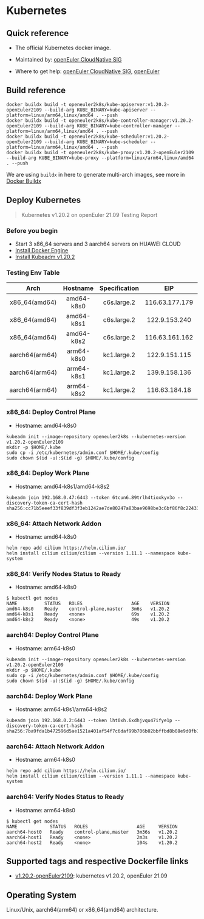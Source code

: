 # Kubernetes

## Quick reference

- The official Kubernetes docker image.

- Maintained by: [openEuler CloudNative SIG](https://gitee.com/openeuler/cloudnative)

- Where to get help: [openEuler CloudNative SIG](https://gitee.com/openeuler/cloudnative), [openEuler](https://gitee.com/openeuler/community)

## Build reference

```shell
docker buildx build -t openeuler2k8s/kube-apiserver:v1.20.2-openEuler2109 --build-arg KUBE_BINARY=kube-apiserver --platform=linux/arm64,linux/amd64 . --push
docker buildx build -t openeuler2k8s/kube-controller-manager:v1.20.2-openEuler2109 --build-arg KUBE_BINARY=kube-controller-manager --platform=linux/arm64,linux/amd64 . --push
docker buildx build -t openeuler2k8s/kube-scheduler:v1.20.2-openEuler2109 --build-arg KUBE_BINARY=kube-scheduler --platform=linux/arm64,linux/amd64 . --push
docker buildx build -t openeuler2k8s/kube-proxy:v1.20.2-openEuler2109 --build-arg KUBE_BINARY=kube-proxy --platform=linux/arm64,linux/amd64 . --push
```

We are using `buildx` in here to generate multi-arch images, see more in [Docker Buildx](https://docs.docker.com/buildx/working-with-buildx/)

## Deploy Kubernetes

> Kubernetes v1.20.2 on openEuler 21.09 Testing Report

### Before you begin

- Start 3 x86_64 servers and 3 aarch64 servers on HUAWEI CLOUD
- [Install Docker Engine](https://docs.docker.com/engine/install/)
- [Install Kubeadm v1.20.2](https://kubernetes.io/docs/setup/production-environment/tools/kubeadm/install-kubeadm/)

### Testing Env Table

|       Arch     |  Hostname  | Specification |      EIP       |  Private IP   |
|      :----:    |   :----:   |    :----:     |     :----:     |    :----:     |
| x86_64(amd64)  | amd64-k8s0 |  c6s.large.2  | 116.63.177.179 | 192.168.0.47  |
| x86_64(amd64)  | amd64-k8s1 |  c6s.large.2  | 122.9.153.240  | 192.168.0.28  |
| x86_64(amd64)  | amd64-k8s2 |  c6s.large.2  | 116.63.161.162 | 192.168.0.127 |
| aarch64(arm64) | arm64-k8s0 |  kc1.large.2  | 122.9.151.115  | 192.168.0.2   |
| aarch64(arm64) | arm64-k8s1 |  kc1.large.2  | 139.9.158.136  | 192.168.0.31  |
| aarch64(arm64) | arm64-k8s2 |  kc1.large.2  | 116.63.184.18  | 192.168.0.150 |

### x86_64: Deploy Control Plane

- Hostname: amd64-k8s0

```shell
kubeadm init --image-repository openeuler2k8s --kubernetes-version v1.20.2-openEuler2109
mkdir -p $HOME/.kube
sudo cp -i /etc/kubernetes/admin.conf $HOME/.kube/config
sudo chown $(id -u):$(id -g) $HOME/.kube/config
```

### x86_64: Deploy Work Plane

- Hostname: amd64-k8s1/amd64-k8s2

```shell
kubeadm join 192.168.0.47:6443 --token 6tcun6.89trlh4tioxkyv3o --discovery-token-ca-cert-hash sha256:cc71b5eeef33f839df3f3eb1242ae7de80247a83bae9698be3c6bf86f8c22433
```

### x86_64: Attach Network Addon

- Hostname: amd64-k8s0

```shell
helm repo add cilium https://helm.cilium.io/
helm install cilium cilium/cilium --version 1.11.1 --namespace kube-system
```

### x86_64: Verify Nodes Status to Ready

- Hostname: amd64-k8s0

```shell
$ kubectl get nodes
NAME          STATUS   ROLES                  AGE    VERSION
amd64-k8s0    Ready    control-plane,master   3m6s   v1.20.2
amd64-k8s1    Ready    <none>                 69s    v1.20.2
amd64-k8s2    Ready    <none>                 49s    v1.20.2
```

### aarch64: Deploy Control Plane

- Hostname: arm64-k8s0

```shell
kubeadm init --image-repository openeuler2k8s --kubernetes-version v1.20.2-openEuler2109
mkdir -p $HOME/.kube
sudo cp -i /etc/kubernetes/admin.conf $HOME/.kube/config
sudo chown $(id -u):$(id -g) $HOME/.kube/config
```

### aarch64: Deploy Work Plane

- Hostname: arm64-k8s1/arm64-k8s2

```shell
kubeadm join 192.168.0.2:6443 --token lht0xh.6xdhjvqu47ifye1p --discovery-token-ca-cert-hash sha256:7ba9fda1b472596d5ae1521a401af54f7c6daf99b706b02bbffbd8b08e9d0fb7
```

### aarch64: Attach Network Addon

- Hostname: arm64-k8s0

```shell
helm repo add cilium https://helm.cilium.io/
helm install cilium cilium/cilium --version 1.11.1 --namespace kube-system
```

### aarch64: Verify Nodes Status to Ready

- Hostname: arm64-k8s0

```shell
$ kubectl get nodes
NAME            STATUS   ROLES                  AGE     VERSION
aarch64-host0   Ready    control-plane,master   3m36s   v1.20.2
aarch64-host1   Ready    <none>                 2m3s    v1.20.2
aarch64-host2   Ready    <none>                 104s    v1.20.2
```

## Supported tags and respective Dockerfile links

- [v1.20.2-openEuler2109](./1.20.2/21.09/Dockerfile): kubernetes v1.20.2, openEuler 21.09

## Operating System

Linux/Unix, aarch64(arm64) or x86_64(amd64) architecture.
